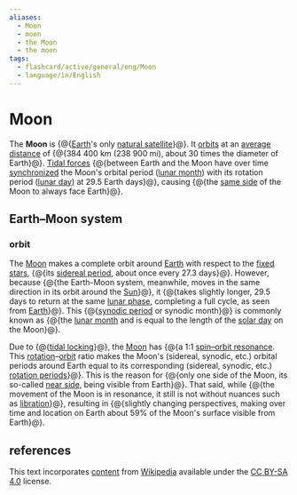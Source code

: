 ```yaml
---
aliases:
  - Moon
  - moon
  - the Moon
  - the moon
tags:
  - flashcard/active/general/eng/Moon
  - language/in/English
---
```


# Moon

The __Moon__ is {@{[Earth](Earth.md)'s only [natural satellite](natural%20satellite.md)}@}.  It [orbits](orbit%20of%20th%20Moon.md) at an [average distance](lunar%20distancee.md) of {@{384&nbsp;400 km (238&nbsp;900 mi), about 30 times the diameter of Earth}@}. [Tidal forces](tidal%20forces.md) {@{between Earth and the Moon have over time [synchronized](tidal%20locking.md) the Moon's orbital period ([lunar month](lunar%20month.md)) with its rotation period ([lunar day](lunar%20day.md)) at 29.5 Earth days}@}, causing {@{the [same side](near%20side%20of%20the%20Moon.md) of the Moon to always face Earth}@}. <!--SR:!2025-05-29,252,330!2025-06-11,207,252!2025-08-05,301,332!2025-07-07,280,332-->

## Earth–Moon system

### orbit

The [Moon](Moon.md) makes a complete orbit around [Earth](Earth.md) with respect to the [fixed stars](fixed%20star.md), {@{its [sidereal period](orbital%20period.md), about once every 27.3 days}@}. However, because {@{the Earth-Moon system, meanwhile, moves in the same direction in its orbit around the [Sun](Sun.md)}@}, it {@{takes slightly longer, 29.5 days to return at the same [lunar phase](lunar%20phase.md), completing a full cycle, as seen from [Earth](Earth.md)}@}. This {@{[synodic period](orbital%20period.md#synodic%20period) or synodic month}@} is commonly known as {@{the [lunar month](lunar%20month.md) and is equal to the length of the [solar day](synodic%20day.md) on the Moon}@}. <!--SR:!2026-05-04,498,312!2025-10-23,323,292!2025-03-09,174,312!2025-04-24,205,312!2026-02-08,388,292-->

Due to {@{[tidal locking](tidal%20locking.md)}@}, the [Moon](Moon.md) has {@{a 1:1 [spin–orbit resonance](orbital%20resonance.md). This [rotation](rotation.md)–[orbit](orbit.md) ratio makes the Moon's (sidereal, synodic, etc.) orbital periods around Earth equal to its corresponding (sidereal, synodic, etc.) [rotation periods](rotation%20period%20(astronomy).md)}@}. This is the reason for {@{only one side of the Moon, its so-called [near side](near%20side%20of%20the%20Moon.md), being visible from Earth}@}. That said, while {@{the movement of the Moon is in resonance, it still is not without nuances such as [libration](libration.md)}@}, resulting in {@{slightly changing perspectives, making over time and location on Earth about 59% of the Moon's surface visible from Earth}@}. <!--SR:!2025-06-22,271,332!2025-04-10,206,312!2025-03-13,184,312!2027-01-11,704,332!2025-03-12,186,312-->

## references

This text incorporates [content](https://en.wikipedia.org/wiki/Moon) from [Wikipedia](Wikipedia.md) available under the [CC BY-SA 4.0](https://creativecommons.org/licenses/by-sa/4.0/) license.
